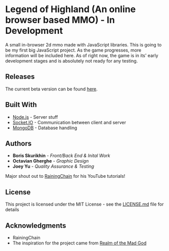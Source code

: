 # Legend of Highland (An online browser based MMO) - In Development

A small in-browser 2d mmo made with JavaScript libraries. This is going to be my first big JavaScript project. As the game progresses, more information will be included here. As of right now, the game is in its' early development stages and is absolutely not ready for any testing.

## Releases

The current beta version can be found [here](https://desolate-citadel-35923.herokuapp.com/).

## Built With

* [Node.js](https://nodejs.org/en/) - Server stuff
* [Socket.IO](https://socket.io/) - Communication between client and server
* [MongoDB](https://www.mongodb.com/) - Database handling

## Authors

* **Boris Skurikhin** - *Front/Back End & Inital Work*
* **Octavian Gherghe** - *Graphic Design*
* **Joey Yu** - *Quality Assurance & Testing*

Major shout out to [RainingChain](https://www.youtube.com/channel/UC8Yp-YagXZ4C5vOduEhcjRw) for his YouTube tutorials!

## License

This project is licensed under the MIT License - see the [LICENSE.md](LICENSE.md) file for details

## Acknowledgments

* RainingChain
* The inspiration for the project came from [Realm of the Mad God](http://www.realmofthemadgod.com/)
